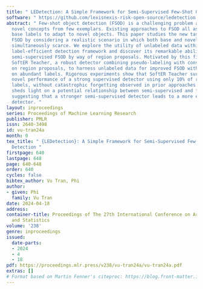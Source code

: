 ```yaml
---
title: " LEDetection: A Simple Framework for Semi-Supervised Few-Shot Object Detection "
software: " https://github.com/lexisnexis-risk-open-source/ledetection "
abstract: " Few-shot object detection (FSOD) is a challenging problem aimed at detecting
  novel concepts from few exemplars. Existing approaches to FSOD all assume abundant
  base labels to adapt to novel objects. This paper studies the new task of semi-supervised
  FSOD by considering a realistic scenario in which both base and novel labels are
  simultaneously scarce. We explore the utility of unlabeled data within our proposed
  label-efficient detection framework and discover its remarkable ability to boost
  semi-supervised FSOD by way of region proposals. Motivated by this finding, we introduce
  SoftER Teacher, a robust detector combining pseudo-labeling with consistency learning
  on region proposals, to harness unlabeled data for improved FSOD without relying
  on abundant labels. Rigorous experiments show that SoftER Teacher surpasses the
  novel performance of a strong supervised detector using only 10% of required base
  labels, without catastrophic forgetting observed in prior approaches. Our work also
  sheds light on a potential relationship between semi-supervised and few-shot detection
  suggesting that a stronger semi-supervised detector leads to a more effective few-shot
  detector. "
layout: inproceedings
series: Proceedings of Machine Learning Research
publisher: PMLR
issn: 2640-3498
id: vu-tran24a
month: 0
tex_title: " {LEDetection}: A Simple Framework for Semi-Supervised Few-Shot Object
  Detection "
firstpage: 640
lastpage: 648
page: 640-648
order: 640
cycles: false
bibtex_author: Vu Tran, Phi
author:
- given: Phi
  family: Vu Tran
date: 2024-04-18
address:
container-title: Proceedings of The 27th International Conference on Artificial Intelligence
  and Statistics
volume: '238'
genre: inproceedings
issued:
  date-parts:
  - 2024
  - 4
  - 18
pdf: https://proceedings.mlr.press/v238/vu-tran24a/vu-tran24a.pdf
extras: []
# Format based on Martin Fenner's citeproc: https://blog.front-matter.io/posts/citeproc-yaml-for-bibliographies/
---
```

